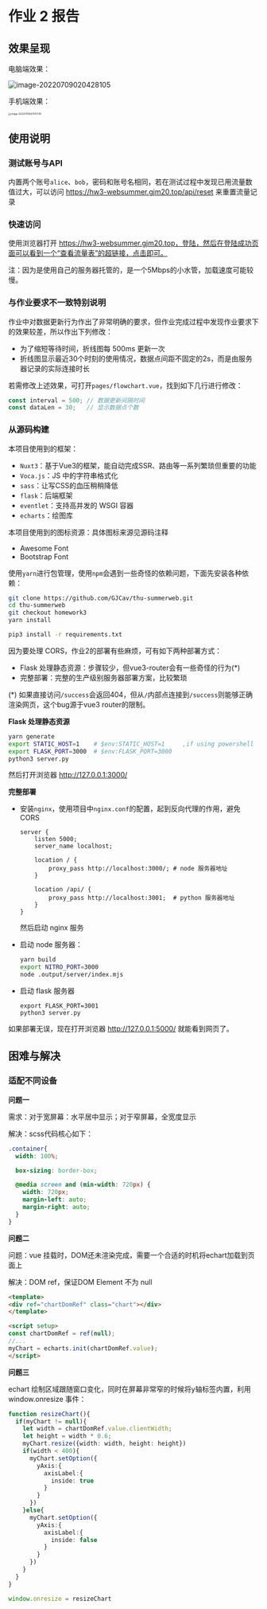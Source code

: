 # 作业 2 报告

## 效果呈现

电脑端效果：

![image-20220709020428105](.typora/image-20220709020428105.png)





手机端效果：

<img src=".typora/image-20220709021515739.png" alt="image-20220709021515739" style="zoom: 33%;" />





## 使用说明

### 测试账号与API

内置两个账号`alice`、`bob`，密码和账号名相同，若在测试过程中发现已用流量数值过大，可以访问 https://hw3-websummer.gjm20.top/api/reset 来重置流量记录



### 快速访问

使用浏览器打开 https://hw3-websummer.gjm20.top，登陆，然后在登陆成功页面可以看到一个“查看流量表”的超链接，点击即可。

注：因为是使用自己的服务器托管的，是一个5Mbps的小水管，加载速度可能较慢。



### 与作业要求不一致特别说明

作业中对数据更新行为作出了非常明确的要求，但作业完成过程中发现作业要求下的效果较差，所以作出下列修改：

* 为了缩短等待时间，折线图每 500ms 更新一次
* 折线图显示最近30个时刻的使用情况，数据点间距不固定的2s，而是由服务器记录的实际连接时长

若需修改上述效果，可打开`pages/flowchart.vue`，找到如下几行进行修改：

```typescript
const interval = 500; // 数据更新间隔时间
const dataLen = 30;   // 显示数据点个数
```





### 从源码构建

本项目使用到的框架：

* `Nuxt3`：基于Vue3的框架，能自动完成SSR、路由等一系列繁琐但重要的功能
* `Voca.js`：JS 中的字符串格式化
* `sass`：让写CSS的血压稍稍降低
* `flask`：后端框架
* `eventlet`：支持高并发的 WSGI 容器
* `echarts`：绘图库



本项目使用到的图标资源：具体图标来源见源码注释

* Awesome Font
* Bootstrap Font



使用`yarn`进行包管理，使用`npm`会遇到一些奇怪的依赖问题，下面先安装各种依赖：

```bash
git clone https://github.com/GJCav/thu-summerweb.git
cd thu-summerweb
git checkout homework3
yarn install

pip3 install -r requirements.txt
```



因为要处理 CORS，作业2的部署有些麻烦，可有如下两种部署方式：

* Flask 处理静态资源：步骤较少，但vue3-router会有一些奇怪的行为(*)
* 完整部署：完整的生产级别服务器部署方案，比较繁琐

(*) 如果直接访问`/success`会返回404，但从`/`内部点连接到`/success`则能够正确渲染网页，这个bug源于vue3 router的限制。



**Flask 处理静态资源**

```bash
yarn generate
export STATIC_HOST=1    # $env:STATIC_HOST=1     ,if using powershell
export FLASK_PORT=3000  # $env:FLASK_PORT=3000
python3 server.py
```

然后打开浏览器 http://127.0.0.1:3000/



**完整部署**

* 安装`nginx`，使用项目中`nginx.conf`的配置，起到反向代理的作用，避免 CORS

  ```nginx
  server {
      listen 5000;
      server_name localhost;
  
      location / {
          proxy_pass http://localhost:3000/; # node 服务器地址
      }
  
      location /api/ {
          proxy_pass http://localhost:3001;  # python 服务器地址
      }
  }
  ```

  然后启动 nginx 服务

* 启动 node 服务器：

  ```bash
  yarn build
  export NITRO_PORT=3000
  node .output/server/index.mjs
  ```

* 启动 flask 服务器

  ```shell
  export FLASK_PORT=3001
  python3 server.py
  ```

如果部署无误，现在打开浏览器 http://127.0.0.1:5000/ 就能看到网页了。



## 困难与解决

### 适配不同设备

**问题一**

需求：对于宽屏幕：水平居中显示；对于窄屏幕，全宽度显示

解决：scss代码核心如下：

```scss
.container{
  width: 100%;

  box-sizing: border-box;

  @media screen and (min-width: 720px) {
    width: 720px;
    margin-left: auto;
    margin-right: auto;
  }
}
```



**问题二**

问题：vue 挂载时，DOM还未渲染完成，需要一个合适的时机将echart加载到页面上

解决：DOM ref，保证DOM Element 不为 null

```html
<template>
<div ref="chartDomRef" class="chart"></div>
</template>

<script setup>
const chartDomRef = ref(null);
//...
myChart = echarts.init(chartDomRef.value);
</script>
```





**问题三**

echart 绘制区域跟随窗口变化，同时在屏幕非常窄的时候将y轴标签内置，利用 window.onresize 事件：

```typescript
function resizeChart(){
  if(myChart != null){
    let width = chartDomRef.value.clientWidth;
    let height = width * 0.6;
    myChart.resize({width: width, height: height})
    if(width < 400){
      myChart.setOption({
        yAxis:{
          axisLabel:{
            inside: true
          }
        }
      })
    }else{
      myChart.setOption({
        yAxis:{
          axisLabel:{
            inside: false
          }
        }
      })
    }
  }
}

window.onresize = resizeChart
```

